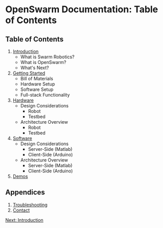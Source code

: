 # OpenSwarm Documentation: Table of Contents

## Table of Contents

1. [Introduction](01-Introduction.md)
   - What is Swarm Robotics?
   - What is OpenSwarm?
   - What's Next?
1. [Getting Started](02-Getting-Started.md)
   - Bill of Materials
   - Hardware Setup
   - Software Setup
   - Full-stack Functionality
1. [Hardware](03-Hardware.md)
   - Design Considerations
     - Robot
     - Testbed
   - Architecture Overview
     - Robot
     - Testbed
1. [Software](04-Software.md)
   - Design Considerations
     - Server-Side (Matlab)
     - Client-Side (Arduino)
   - Architecture Overview
     - Server-Side (Matlab)
     - Client-Side (Arduino)
1. [Demos](05-Demos.md)

## Appendices

1. [Troubleshooting](A1-Troubleshooting.md)
2. [Contact](A2-Contact.md)

<a href=01-Introduction.md>Next: Introduction</a>
